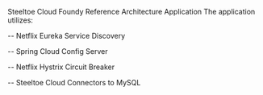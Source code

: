 Steeltoe Cloud Foundy Reference Architecture Application
The application utilizes:

-- Netflix Eureka Service Discovery

-- Spring Cloud Config Server

-- Netflix Hystrix Circuit Breaker

-- Steeltoe Cloud Connectors to MySQL

